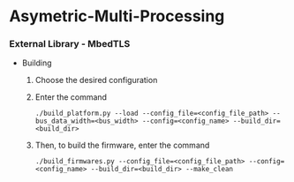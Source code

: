 
# Asymetric-Multi-Processing

### External Library - MbedTLS 

- Building

  1. Choose the desired configuration 
  2. Enter the command
      
      `./build_platform.py --load --config_file=<config_file_path> --bus_data_width=<bus_width> --config=<config_name> --build_dir=<build_dir>`

  2. Then, to build the firmware, enter the command 

      `./build_firmwares.py --config_file=<config_file_path> --config=<config_name> --build_dir=<build_dir> --make_clean`

